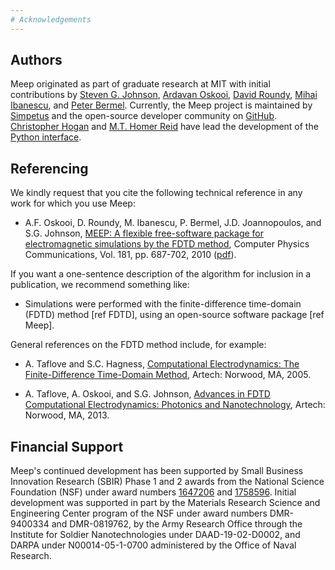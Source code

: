 ```yaml
---
# Acknowledgements
---
```


Authors
-------

Meep originated as part of graduate research at MIT with initial contributions by [Steven G. Johnson](http://math.mit.edu/~stevenj/), [Ardavan Oskooi](http://ab-initio.mit.edu/~oskooi/), [David Roundy](http://physics.oregonstate.edu/~roundyd/), [Mihai Ibanescu](https://www.linkedin.com/in/mihai-ibanescu-2b147825/), and [Peter Bermel](http://web.ics.purdue.edu/~pbermel/). Currently, the Meep project is maintained by [Simpetus](http://www.simpetus.com) and the open-source developer community on [GitHub](https://github.com/stevengj/meep). [Christopher Hogan](https://github.com/ChristopherHogan) and [M.T. Homer Reid](http://homerreid.dyndns.org/) have lead the development of the [Python interface](Python_User_Interface).

Referencing
-----------

We kindly request that you cite the following technical reference in any work for which you use Meep:

- A.F. Oskooi, D. Roundy, M. Ibanescu, P. Bermel, J.D. Joannopoulos, and S.G. Johnson, [MEEP: A flexible free-software package for electromagnetic simulations by the FDTD method](http://dx.doi.org/doi:10.1016/j.cpc.2009.11.008), Computer Physics Communications, Vol. 181, pp. 687-702, 2010 ([pdf](http://ab-initio.mit.edu/~oskooi/papers/Oskooi10.pdf)).

If you want a one-sentence description of the algorithm for inclusion in a publication, we recommend something like:

- Simulations were performed with the finite-difference time-domain (FDTD) method [ref FDTD], using an open-source software package [ref Meep].

General references on the FDTD method include, for example:

- A. Taflove and S.C. Hagness, [Computational Electrodynamics: The Finite-Difference Time-Domain Method](https://www.amazon.com/Computational-Electrodynamics-Finite-Difference-Time-Domain-Method/dp/1580538320), Artech: Norwood, MA, 2005.

- A. Taflove, A. Oskooi, and S.G. Johnson, [Advances in FDTD Computational Electrodynamics: Photonics and Nanotechnology](https://www.amazon.com/Advances-FDTD-Computational-Electrodynamics-Nanotechnology/dp/1608071707), Artech: Norwood, MA, 2013.

Financial Support
-----------------

Meep's continued development has been supported by Small Business Innovation Research (SBIR) Phase 1 and 2 awards from the National Science Foundation (NSF) under award numbers [1647206](https://www.nsf.gov/awardsearch/showAward?AWD_ID=1647206) and [1758596](https://www.nsf.gov/awardsearch/showAward?AWD_ID=1758596). Initial development was supported in part by the Materials Research Science and Engineering Center program of the NSF under award numbers DMR-9400334 and DMR-0819762, by the Army Research Office through the Institute for Soldier Nanotechnologies under DAAD-19-02-D0002, and DARPA under N00014-05-1-0700 administered by the Office of Naval Research.
